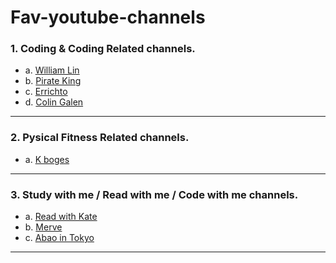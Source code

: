 # Fav-youtube-channels

### 1. Coding & Coding Related channels.

-	a. [William Lin](https://www.youtube.com/channel/UCKuDLsO0Wwef53qdHPjbU2Q)
-	b. [Pirate King](https://www.youtube.com/channel/UCjHNoM9djdk-_xkAUOEowZA)
-	c. [Errichto](https://www.youtube.com/c/Errichto)
-	d. [Colin Galen](https://www.youtube.com/c/ColinGalen)
---
### 2. Pysical Fitness Related channels.

-	a. [K boges](https://www.youtube.com/user/Kbogea)

---
### 3. Study with me / Read with me / Code with me channels.


- 	a. [Read with Kate](https://www.youtube.com/channel/UCjqY2c21XpTT-nSFdfDTHfg)
-	b. [Merve](https://www.youtube.com/c/MerveStudyCorner)
-	c. [Abao in Tokyo](https://www.youtube.com/c/%E9%98%BF%E9%B2%8D)

---

